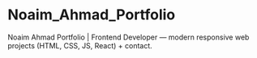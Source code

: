 # Noaim_Ahmad_Portfolio
Noaim Ahmad Portfolio | Frontend Developer — modern responsive web projects (HTML, CSS, JS, React) + contact.
